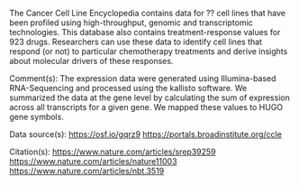 The Cancer Cell Line Encyclopedia contains data for ?? cell lines that have been profiled using high-throughput, genomic and transcriptomic technologies. This database also contains treatment-response values for 923 drugs. Researchers can use these data to identify cell lines that respond (or not) to particular chemotherapy treatments and derive insights about molecular drivers of these responses.

Comment(s): The expression data were generated using Illumina-based RNA-Sequencing and processed using the kallisto software. We summarized the data at the gene level by calculating the sum of expression across all transcripts for a given gene. We mapped these values to HUGO gene symbols.

Data source(s):
https://osf.io/gqrz9
https://portals.broadinstitute.org/ccle

Citation(s):
https://www.nature.com/articles/srep39259
https://www.nature.com/articles/nature11003
https://www.nature.com/articles/nbt.3519
